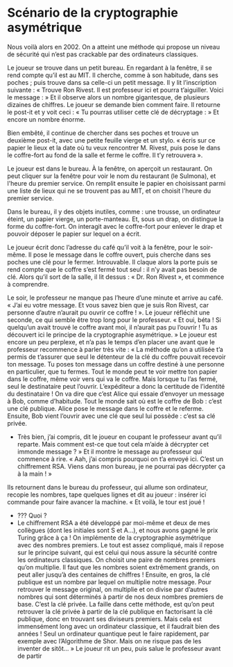# Scénario de la cryptographie asymétrique

Nous voilà alors en 2002. On a atteint une méthode qui propose un niveau de sécurité qui n’est pas crackable par des ordinateurs classiques.

Le joueur se trouve dans un petit bureau. En regardant à la fenêtre, il se rend compte qu’il est au MIT. Il cherche, comme à son habitude, dans ses poches ; puis trouve dans sa celle-ci un petit message. Il y lit l’inscription suivante :
« Trouve Ron Rivest. Il est professeur ici et pourra t’aiguiller. Voici le message : »
Et il observe alors un nombre gigantesque, de plusieurs dizaines de chiffres. Le joueur se demande bien comment faire.
Il retourne le post-it et y voit ceci :
« Tu pourras utiliser cette clé de décryptage : »
Et encore un nombre énorme.

Bien embêté, il continue de chercher dans ses poches et trouve un deuxième post-it, avec une petite feuille vierge et un stylo.
« écris sur ce papier le lieux et la date où tu veux rencontrer M. Rivest, puis pose le dans le coffre-fort au fond de la salle et ferme le coffre. Il t’y retrouvera ».    

Le joueur est dans le bureau. À la fenêtre, on aperçoit un restaurant. On peut cliquer sur la fenêtre pour voir le nom du restaurant (le Sulmona), et l'heure du premier service. On remplit ensuite le papier en choisissant parmi une liste de lieux qui ne se trouvent pas au MIT, et on choisit l'heure du premier service.   

Dans le bureau, il y des objets inutiles, comme : une trousse, un ordinateur éteint, un papier vierge, un porte-manteau. Et, sous un drap, on distingue la forme du coffre-fort. On interagit avec le coffre-fort pour enlever le drap et pouvoir déposer le papier sur lequel on a écrit.  

  Le joueur écrit donc l’adresse du café qu’il voit à la fenêtre, pour le soir-même. Il pose le message dans le coffre ouvert, puis cherche dans ses poches une clé pour le fermer. Introuvable. Il claque alors la porte puis se rend compte que le coffre s’est fermé tout seul : il n’y avait pas besoin de clé. Alors qu’il sort de la salle, il lit dessus : « Dr. Ron Rivest », et commence à comprendre.

Le soir, le professeur ne manque pas l’heure d’une minute et arrive au café.
« J’ai eu votre message. Et vous savez bien que je suis Ron Rivest, car personne d’autre n’aurait pu ouvrir ce coffre ! ». 
Le joueur réfléchit une seconde, ce qui semble être trop long pour le professeur.
« Et oui, béta ! Si quelqu’un avait trouvé le coffre avant moi, il n’aurait pas pu l’ouvrir ! Tu as découvert ici le principe de la cryptographie asymétrique. »
Le joueur est encore un peu perplexe, et n’a pas le temps d’en placer une avant que le professeur recommence à parler très vite :
« La méthode qu’on a utilisée t’a permis de t’assurer que seul le détenteur de la clé du coffre pouvait recevoir ton message.
Tu poses ton message dans un coffre destiné à une personne en particulier, que tu fermes. Tout le monde peut te voir mettre ton papier dans le coffre, même voir vers qui va le coffre. Mais lorsque tu l’as fermé, seul le destinataire peut l’ouvrir. L’expéditeur a donc la certitude de l’identité du destinataire !
On va dire que c’est Alice qui essaie d’envoyer un message à Bob, comme d’habitude. Tout le monde sait où est le coffre de Bob : c’est une clé publique. Alice pose le message dans le coffre et le referme. Ensuite, Bob vient l’ouvrir avec une clé que seul lui possède : c’est sa clé privée. 
-	Très bien, j’ai compris, dit le joueur en coupant le professeur avant qu’il reparte. Mais comment est-ce que tout cela m’aide à décrypter cet immonde message ? »
Et il montre le message au professeur qui commence à rire.
« Aah, j’ai compris pourquoi on t’a envoyé ici. C’est un chiffrement RSA. Viens dans mon bureau, je ne pourrai pas décrypter ça à la main ! »

Ils retournent dans le bureau du professeur, qui allume son ordinateur, recopie les nombres, tape quelques lignes et dit au joueur : insérer ici commande pour faire avancer la machine.
« Et voilà, le tour est joué !
-	 ??? Quoi ?
-	Le chiffrement RSA a été développé par moi-même et deux de mes collègues (dont les initiales sont S et A…), et nous avons gagné le prix Turing grâce à ça ! On implémente de la cryptographie asymétrique avec des nombres premiers. Le tout est assez compliqué, mais il repose sur le principe suivant, qui est celui qui nous assure la sécurité contre les ordinateurs classiques.
On choisit une paire de nombres premiers qu’on multiplie. Il faut que les nombres soient extrêmement grands, on peut aller jusqu’à des centaines de chiffres !
Ensuite, en gros, la clé publique est un nombre par lequel on multiplie notre message. Pour retrouver le message original, on multiplie et on divise par d’autres nombres qui sont déterminés à partir de nos deux nombres premiers de base. C’est la clé privée.
La faille dans cette méthode, est qu’on peut retrouver la clé privée à partir de la clé publique en factorisant la clé publique, donc en trouvant ses diviseurs premiers. Mais cela est immensément long avec un ordinateur classique, et il faudrait bien des années ! Seul un ordinateur quantique peut le faire rapidement, par exemple avec l’Algorithme de Shor. Mais on ne risque pas de les inventer de sitôt… »
Le joueur rit un peu, puis salue le professeur avant de partir


